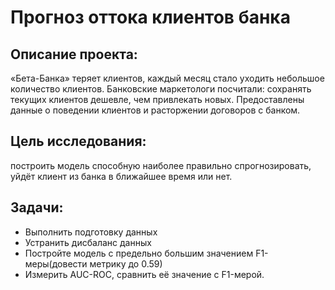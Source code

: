 # Прогноз оттока клиентов банка
## Описание проекта:
«Бета-Банка» теряет клиентов, каждый месяц стало уходить небольшое количество клиентов. Банковские маркетологи посчитали: сохранять текущих клиентов дешевле, чем привлекать новых. Предоставлены данные о поведении клиентов и расторжении договоров с банком.
## Цель исследования: 
построить модель способную наиболее правильно спрогнозировать, уйдёт клиент из банка в ближайшее время или нет.
## Задачи:
  - Выполнить подготовку данных
  - Устранить дисбаланс данных
  - Постройте модель с предельно большим значением F1-меры(довести метрику до 0.59)
  - Измерить AUC-ROC, сравнить её значение с F1-мерой.

